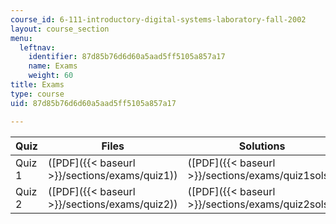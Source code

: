 ```yaml
---
course_id: 6-111-introductory-digital-systems-laboratory-fall-2002
layout: course_section
menu:
  leftnav:
    identifier: 87d85b76d6d60a5aad5ff5105a857a17
    name: Exams
    weight: 60
title: Exams
type: course
uid: 87d85b76d6d60a5aad5ff5105a857a17

---
```


| Quiz | Files | Solutions |
| --- | --- | --- |
| Quiz 1 | ([PDF]({{< baseurl >}}/sections/exams/quiz1)) | ([PDF]({{< baseurl >}}/sections/exams/quiz1sols)) |
| Quiz 2 | ([PDF]({{< baseurl >}}/sections/exams/quiz2)) | ([PDF]({{< baseurl >}}/sections/exams/quiz2sols))